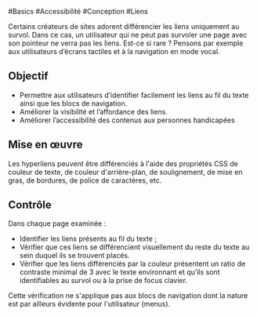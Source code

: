 
#Basics #Accessibilité #Conception #Liens

Certains créateurs de sites adorent différencier les liens uniquement au survol. Dans ce cas, un utilisateur qui ne peut pas survoler une page avec son pointeur ne verra pas les liens. Est-ce si rare ? Pensons par exemple aux utilisateurs d’écrans tactiles et à la navigation en mode vocal.


## Objectif

* Permettre aux utilisateurs d’identifier facilement les liens au fil du texte ainsi que les blocs de navigation.
* Améliorer la visibilité et l’affordance des liens.
* Améliorer l’accessibilité des contenus aux personnes handicapées

## Mise en œuvre

Les hyperliens peuvent être différenciés à l'aide des propriétés CSS de couleur de texte, de couleur d'arrière-plan, de soulignement, de mise en gras, de bordures, de police de caractères, etc.

## Contrôle

Dans chaque page examinée :

* Identifier les liens présents au fil du texte ;
* Vérifier que ces liens se différencient visuellement du reste du texte au sein duquel ils se trouvent placés.
* Vérifier que les liens différenciés par la couleur présentent un ratio de contraste minimal de 3 avec le texte environnant et qu’ils sont identifiables au survol ou à la prise de focus clavier.

Cette vérification ne s'applique pas aux blocs de navigation dont la nature est par ailleurs évidente pour l'utilisateur (menus).

